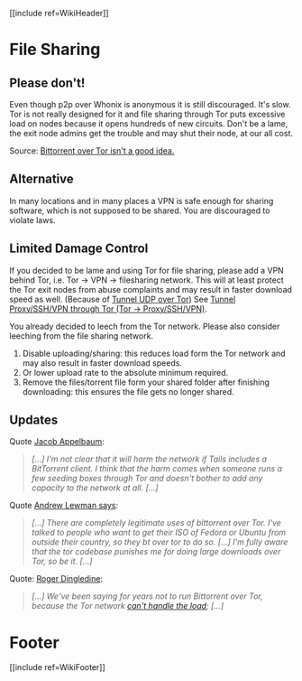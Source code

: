 [[include ref=WikiHeader]]

# File Sharing #
## Please don't! ##
Even though p2p over Whonix is anonymous it is still discouraged. It's slow. Tor is not really designed for it and file sharing through Tor puts excessive load on nodes because it opens hundreds of new circuits. Don't be a lame, the exit node admins get the trouble and may shut their node, at our all cost.

Source: [Bittorrent over Tor isn't a good idea.](https://blog.torproject.org/blog/bittorrent-over-tor-isnt-good-idea)

## Alternative ##
In many locations and in many places a VPN is safe enough for sharing software, which is not supposed to be shared. You are discouraged to violate laws.

## Limited Damage Control ##
If you decided to be lame and using Tor for file sharing, please add a VPN behind Tor, i.e. Tor -> VPN -> filesharing network. This will at least protect the Tor exit nodes from abuse complaints and may result in faster download speed as well. (Because of [Tunnel UDP over Tor](https://sourceforge.net/p/whonix/wiki/TunnelUDPoverTor/)) See [Tunnel Proxy/SSH/VPN through Tor (Tor -> Proxy/SSH/VPN)](https://sourceforge.net/p/whonix/wiki/Tunnel_Proxy_or_SSH_or_VPN_through_Tor/).

You already decided to leech from the Tor network. Please also consider leeching from the file sharing network.
1. Disable uploading/sharing: this reduces load form the Tor network and may also result in faster download speeds.
2. Or lower upload rate to the absolute minimum required.
3. Remove the files/torrent file form your shared folder after finishing downloading: this ensures the file gets no longer shared.

## Updates ##

Quote [Jacob Appelbaum](https://lists.torproject.org/pipermail/tor-talk/2011-December/022376.html):

> *\[...\] I'm not clear that it will harm the network if Tails includes a
BitTorrent client. I think that the harm comes when someone runs a few
seeding boxes through Tor and doesn't bother to add any capacity to the
network at all. \[...\]*

Quote [Andrew Lewman says](https://lists.torproject.org/pipermail/tor-talk/2011-December/022369.html):

> *\[...\] There are completely legitimate uses of bittorrent over Tor. I've talked to people who want to get their ISO of Fedora or Ubuntu from outside their country, so they bt over tor to do so. \[...\] I'm fully aware that the tor codebase punishes me for doing large downloads over Tor, so be it. \[...\]*

Quote: [Roger Dingledine](https://blog.torproject.org/blog/bittorrent-over-tor-isnt-good-idea):

> *\[...\] We've been saying for years not to run Bittorrent over Tor, because the Tor network [can't handle the load](https://blog.torproject.org/blog/why-tor-is-slow); \[...\]*

# Footer #
[[include ref=WikiFooter]]